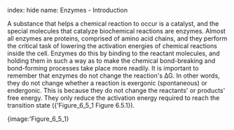 index: hide
name: Enzymes - Introduction

A substance that helps a chemical reaction to occur is a catalyst, and the special molecules that catalyze biochemical reactions are enzymes. Almost all enzymes are proteins, comprised of amino acid chains, and they perform the critical task of lowering the activation energies of chemical reactions inside the cell. Enzymes do this by binding to the reactant molecules, and holding them in such a way as to make the chemical bond-breaking and bond-forming processes take place more readily. It is important to remember that enzymes do not change the reaction's ∆G. In other words, they do not change whether a reaction is exergonic (spontaneous) or endergonic. This is because they do not change the reactants' or products' free energy. They only reduce the activation energy required to reach the transition state ({'Figure_6_5_1 Figure 6.5.1}).


{image:'Figure_6_5_1}
        
